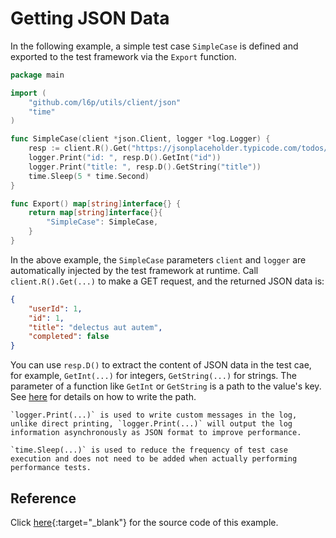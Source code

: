 # Getting JSON Data

In the following example, a simple test case `SimpleCase` is defined and exported to the test framework via the `Export` function.

```go
package main

import (
	"github.com/l6p/utils/client/json"
	"time"
)

func SimpleCase(client *json.Client, logger *log.Logger) {
	resp := client.R().Get("https://jsonplaceholder.typicode.com/todos/1")
	logger.Print("id: ", resp.D().GetInt("id"))
	logger.Print("title: ", resp.D().GetString("title"))
	time.Sleep(5 * time.Second)
}

func Export() map[string]interface{} {
	return map[string]interface{}{
		"SimpleCase": SimpleCase,
	}
}
```

In the above example, the `SimpleCase` parameters `client` and `logger` are automatically injected by the test framework at runtime.
Call `client.R().Get(...)` to make a GET request, and the returned JSON data is:

```json
{
    "userId": 1,
    "id": 1,
    "title": "delectus aut autem",
    "completed": false
}
```

You can use `resp.D()` to extract the content of JSON data in the test cae, for example, `GetInt(...)` for integers, `GetString(...)` for strings.
The parameter of a function like `GetInt` or `GetString` is a path to the value's key. 
See [here]() for details on how to write the path.

```tip
`logger.Print(...)` is used to write custom messages in the log, unlike direct printing, `logger.Print(...)` will output the log information asynchronously as JSON format to improve performance.
```

```tip
`time.Sleep(...)` is used to reduce the frequency of test case execution and does not need to be added when actually performing performance tests.
```

## Reference

Click [here](){:target="_blank"} for the source code of this example.
